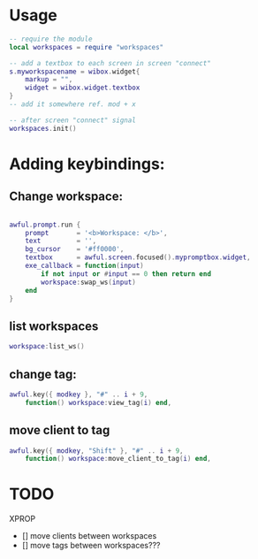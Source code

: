 # Usage

```lua
-- require the module
local workspaces = require "workspaces"

-- add a textbox to each screen in screen "connect"
s.myworkspacename = wibox.widget{
	markup = "",
	widget = wibox.widget.textbox
}
-- add it somewhere ref. mod + x

-- after screen "connect" signal
workspaces.init()
```

# Adding keybindings:

## Change workspace:
```lua

awful.prompt.run {
	prompt       = '<b>Workspace: </b>',
	text         = '',
	bg_cursor    = '#ff0000',
	textbox      = awful.screen.focused().mypromptbox.widget,
	exe_callback = function(input)
		if not input or #input == 0 then return end
		workspace:swap_ws(input)
	end
}
```

## list workspaces

```lua
workspace:list_ws()
```

## change tag:

```lua
awful.key({ modkey }, "#" .. i + 9, 
	function() workspace:view_tag(i) end,
```

## move client to tag

```lua
awful.key({ modkey, "Shift" }, "#" .. i + 9,
	function() workspace:move_client_to_tag(i) end,
```


# TODO
XPROP
- [] move clients between workspaces
- [] move tags between workspaces???
